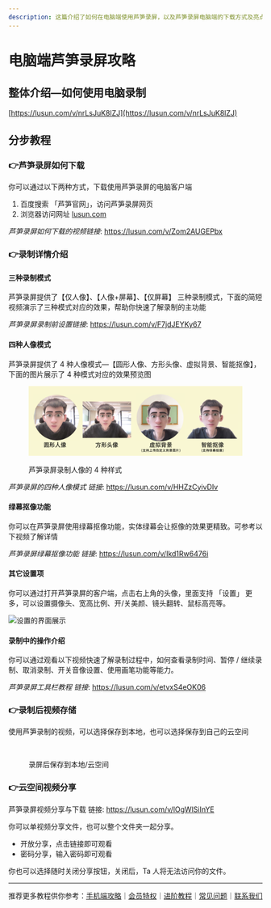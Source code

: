 ```yaml
---
description: 这篇介绍了如何在电脑端使用芦笋录屏，以及芦笋录屏电脑端的下载方式及亮点功能介绍
---
```


# 电脑端芦笋录屏攻略

## 整体介绍—如何使用电脑录制

[https://lusun.com/v/nrLsJuK8lZJ](https://lusun.com/v/nrLsJuK8lZJ)

## 分步教程 <a href="#f0-9f-98-81-e5-88-86-e6-a-d-a5-e6-95-99-e7-a8-8b" id="f0-9f-98-81-e5-88-86-e6-a-d-a5-e6-95-99-e7-a8-8b"></a>

### 👉芦笋录屏如何下载 <a href="#f0-9f-91-89-e8-8a-a6-e7-ac-8b-e5-bd-95-e5-b1-8f-e5-a6-82-e4-bd-95-e4-b8-8b-e8-bd-bd" id="f0-9f-91-89-e8-8a-a6-e7-ac-8b-e5-bd-95-e5-b1-8f-e5-a6-82-e4-bd-95-e4-b8-8b-e8-bd-bd"></a>

你可以通过以下两种方式，下载使用芦笋录屏的电脑客户端

1. 百度搜索 「芦笋官网」，访问芦笋录屏网页
2. 浏览器访问网址 [lusun.com](https://lusun.com)

_芦笋录屏如何下载的视频链接_: https://lusun.com/v/Zom2AUGEPbx

### 👉录制详情介绍 <a href="#f0-9f-91-89-e5-bd-95-e5-88-b6-e5-89-8d-e7-9a-84-e8-ae-be-e7-bd-ae" id="f0-9f-91-89-e5-bd-95-e5-88-b6-e5-89-8d-e7-9a-84-e8-ae-be-e7-bd-ae"></a>

#### 三种录制模式

芦笋录屏提供了【仅人像】、【人像+屏幕】、【仅屏幕】 三种录制模式，下面的简短视频演示了三种模式对应的效果，帮助你快速了解录制的主功能

_芦笋录屏录制前设置链接_: https://lusun.com/v/F7jdJEYKy67

#### 四种人像模式

芦笋录屏提供了 4 种人像模式—【圆形人像、方形头像、虚拟背景、智能抠像】，下面的图片展示了 4 种模式对应的效果预览图

<figure><img src="../.gitbook/assets/luping4renxiang.png" alt=""><figcaption><p>芦笋录屏录制人像的 4 种样式</p></figcaption></figure>

_芦笋录屏的四种人像模式 链接_: https://lusun.com/v/HHZzCyivDIv

#### 绿幕抠像功能

你可以在芦笋录屏使用绿幕抠像功能，实体绿幕会让抠像的效果更精致。可参考以下视频了解详情

_芦笋录屏绿幕抠像功能 链接_: https://lusun.com/v/Ikd1Rw6476i

#### 其它设置项

你可以通过打开芦笋录屏的客户端，点击右上角的头像，里面支持 「设置」 更多，可以设置摄像头、宽高比例、开/关美颜、镜头翻转、鼠标高亮等。

![设置的界面展示](https://help.lusun.com/content/images/2022/12/------2.png)

#### 录制中的操作介绍 <a href="#f0-9f-91-89-e5-bd-95-e5-88-b6-e4-b8-a-d-e7-9a-84-e6-93-8d-e4-bd-9c" id="f0-9f-91-89-e5-bd-95-e5-88-b6-e4-b8-a-d-e7-9a-84-e6-93-8d-e4-bd-9c"></a>

你可以通过观看以下视频快速了解录制过程中，如何查看录制时间、暂停 / 继续录制、取消录制、开关音像设置、使用画笔功能等能力。

_芦笋录屏工具栏教程 链接_: https://lusun.com/v/etvxS4eOK06



### 👉录制后视频存储

使用芦笋录制的视频，可以选择保存到本地，也可以选择保存到自己的云空间

<figure><img src="../.gitbook/assets/download.gif" alt=""><figcaption><p>录屏后保存到本地/云空间</p></figcaption></figure>

### 👉云空间视频分享

芦笋录屏视频分享与下载 链接: https://lusun.com/v/lOgWlSiInYE

你可以单视频分享文件，也可以整个文件夹一起分享。

* 开放分享，点击链接即可观看
* 密码分享，输入密码即可观看

你也可以选择随时关闭分享按钮，关闭后，Ta 人将无法访问你的文件。

***

推荐更多教程供你参考：[手机端攻略](phone.md)｜[会员特权](vip.md)｜[进阶教程](../advanced/)｜[常见问题](../faq/)｜[联系我们](../contact.md)
